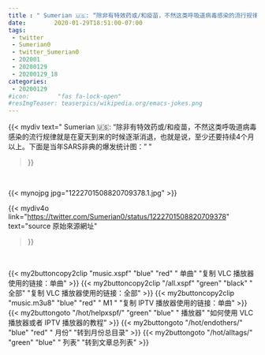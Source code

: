 ```yaml
---
title : " Sumerian 🇺🇸: “除非有特效药或/和疫苗，不然这类呼吸道病毒感染的流行规律就是在夏天到来的时候逐渐消退，也就是说，至少还要持续4个月以上。下面是当年SARS非典的爆发统计图：”  "
date:        2020-01-29T18:51:00-07:00
tags:
 - twitter
 - Sumerian0
 - twitter_Sumerian0
 - 202001
 - 20200129
 - 20200129_18
categories:
 - 20200129
#icon:        "fas fa-lock-open"
#resImgTeaser: teaserpics/wikipedia.org/emacs-jokes.png
---
```


{{< mydiv text=" Sumerian 🇺🇸: “除非有特效药或/和疫苗，不然这类呼吸道病毒感染的流行规律就是在夏天到来的时候逐渐消退，也就是说，至少还要持续4个月以上。下面是当年SARS非典的爆发统计图：”  "
>}}
<br>


 {{< mynojpg jpg="1222701508820709378.1.jpg" >}}<br> 



{{< mydiv4o link="https://twitter.com/Sumerian0/status/1222701508820709378"
text="source 原始來源網址"
>}}


<br>

{{< my2buttoncopy2clip "music.xspf"        "blue"   "red"    " 单曲"  "复制 VLC 播放器使用的链接：单曲" >}} {{< my2buttoncopy2clip "/all.xspf"         "green"  "black"  " 全部"  "复制 VLC 播放器使用的链接：全部" >}} {{< my2buttoncopy2clip "music.m3u8"        "blue"   "red"    " M1 "    "复制 IPTV 播放器使用的链接：单曲" >}} {{< my2buttongoto      "/hot/helpxspf/"    "green"  "blue"   " 播放器" "如何使用 VLC 播放器或者 IPTV 播放器的教程" >}} {{< my2buttongoto      "/hot/endothers/"   "blue"   "red"    " 月份"   "转到月份总目录" >}} {{< my2buttongoto      "/hot/alltags/"     "green"  "blue"   " 列表"   "转到文章总列表" >}} 

